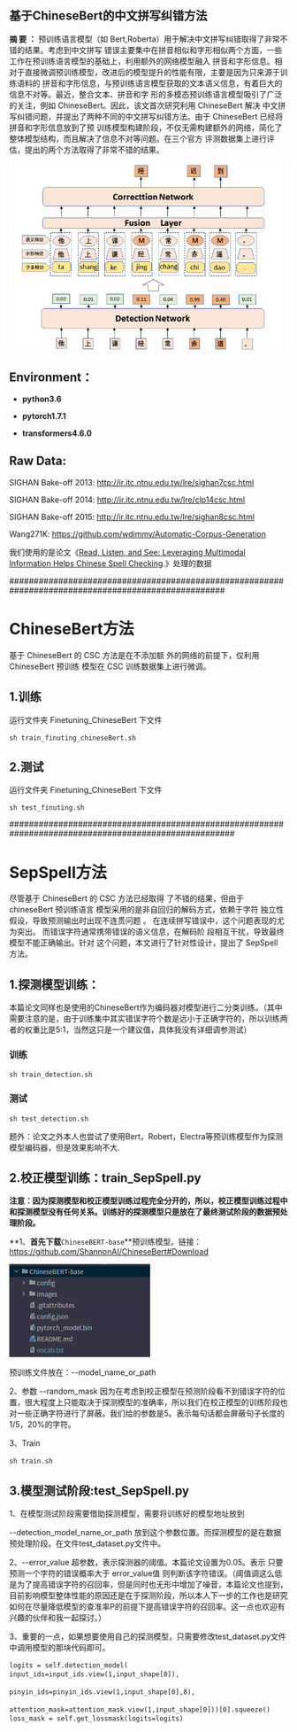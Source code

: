 ## 基于ChineseBert的中文拼写纠错方法

**摘 要 ：** 预训练语言模型（如 Bert,Roberta）用于解决中文拼写纠错取得了非常不错的结果。考虑到中文拼写
错误主要集中在拼音相似和字形相似两个方面，一些工作在预训练语言模型的基础上，利用额外的网络模型融入
拼音和字形信息。相对于直接微调预训练模型，改进后的模型提升的性能有限，主要是因为只来源于训练语料的
拼音和字形信息，与预训练语言模型获取的文本语义信息，有着巨大的信息不对等。最近，整合文本、拼音和字
形的多模态预训练语言模型吸引了广泛的关注，例如 ChineseBert。因此，该文首次研究利用 ChineseBert 解决
中文拼写纠错问题，并提出了两种不同的中文拼写纠错方法。由于 ChineseBert 已经将拼音和字形信息放到了预
训练模型构建阶段，不仅无需构建额外的网络，简化了整体模型结构，而且解决了信息不对等问题。在三个官方
评测数据集上进行评估，提出的两个方法取得了非常不错的结果。

![SepSpell方法结构图](README.assets/SepSpell方法结构图.png)

## Environment：

- **python3.6**

- **pytorch1.7.1**

- **transformers4.6.0**


## Raw Data:

SIGHAN Bake-off 2013: http://ir.itc.ntnu.edu.tw/lre/sighan7csc.html

SIGHAN Bake-off 2014: http://ir.itc.ntnu.edu.tw/lre/clp14csc.html

SIGHAN Bake-off 2015: http://ir.itc.ntnu.edu.tw/lre/sighan8csc.html

Wang271K: https://github.com/wdimmy/Automatic-Corpus-Generation

我们使用的是论文《[Read, Listen, and See: Leveraging Multimodal Information Helps Chinese Spell Checking](https://arxiv.org/abs/2105.12306).》处理的数据

[数据]: https://drive.google.com/drive/folders/1dC09i57lobL91lEbpebDuUBS0fGz-LAk



####################################################################################################
# ChineseBert方法
基于 ChineseBert 的 CSC 方法是在不添加额
外的网络的前提下，仅利用 ChineseBert 预训练
模型在 CSC 训练数据集上进行微调。
## 1.训练
运行文件夹 Finetuning_ChineseBert 下文件

```
sh train_finuting_chineseBert.sh
```

## 2.测试
运行文件夹 Finetuning_ChineseBert 下文件

```
sh test_finuting.sh
```
######################################################################################################
# SepSpell方法
尽管基于 ChineseBert 的 CSC 方法已经取得
了不错的结果，但由于 chineseBert 预训练语言
模型采用的是非自回归的解码方式，依赖于字符
独立性假设，导致预测输出时出现不连贯问题 。
在连续拼写错误中，这个问题表现的尤为突出。
而错误字符通常携带错误的语义信息，在解码阶
段相互干扰，导致最终模型不能正确输出。针对
这个问题，本文进行了针对性设计，提出了
SepSpell 方法。
## 1.探测模型训练：

本篇论文同样也是使用的ChineseBert作为编码器对模型进行二分类训练。（其中需要注意的是，由于训练集中其实错误字符个数是远小于正确字符的，所以训练两者的权重比是5:1，当然这只是一个建议值，具体我没有详细调参测试）

### 训练
```
sh train_detection.sh
```
### 测试  
```
sh test_detection.sh
```
题外：论文之外本人也尝试了使用Bert，Robert，Electra等预训练模型作为探测模型编码器，但是效果影响不大.

## 2.校正模型训练：train_SepSpell.py

**注意：因为探测模型和校正模型训练过程完全分开的，所以，校正模型训练过程中和探测模型没有任何关系。训练好的探测模型只是放在了最终测试阶段的数据预处理阶段。**

**1、**首先下载**`ChineseBERT-base`**预训练模型。链接：https://github.com/ShannonAI/ChineseBert#Download

![image-20220505222018427](README.assets/image-20220505222018427.png)

预训练文件放在：--model_name_or_path

2、参数 --random_mask  因为在考虑到校正模型在预测阶段看不到错误字符的位置，很大程度上只能取决于探测模型的准确率，所以我们在校正模型的训练阶段也对一些正确字符进行了屏蔽。我们给的参数是5。表示每句话都会屏蔽句子长度的1/5，20%的字符。

3、Train

```
sh train.sh
```

## 3.模型测试阶段:test_SepSpell.py

1、在模型测试阶段需要借助探测模型，需要将训练好的模型地址放到

--detection_model_name_or_path   放到这个参数位置。而探测模型的是在数据预处理阶段。在文件test_dataset.py文件中。

2、--error_value  超参数，表示探测器的阈值。本篇论文设置为0.05。表示 只要预测一个字符的错误概率大于 error_value值 则判断该字符错误。（阈值调这么低是为了提高错误字符的召回率，但是同时也无形中增加了噪音，本篇论文也提到，目前影响模型整体性能的原因还是在于探测阶段，所以本人下一步的工作也是研究如何在尽量降低模型的查准率P的前提下提高错误字符的召回率。这一点也欢迎有兴趣的伙伴和我一起探讨。）

3、重要的一点，如果想要使用自己的探测模型，只需要修改test_dataset.py文件中调用模型的那块代码即可。

```
logits = self.detection_model( input_ids=input_ids.view(1,input_shape[0]),
                               pinyin_ids=pinyin_ids.view(1,input_shape[0],8),
                               attention_mask=attention_mask.view(1,input_shape[0]))[0].squeeze()
loss_mask = self.get_lossmask(logits=logits)
```



























